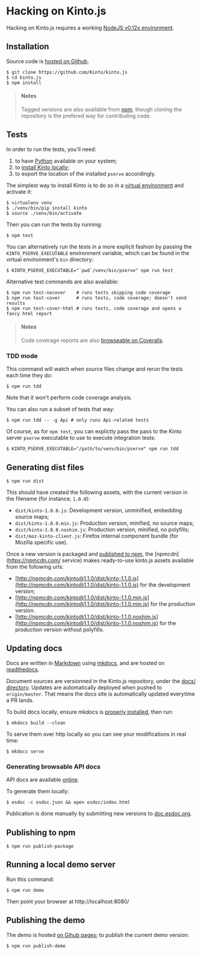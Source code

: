 # Hacking on Kinto.js

Hacking on Kinto.js requires a working [NodeJS v0.12x environment](https://nodejs.org/download/).

## Installation

Source code is [hosted on Github](https://github.com/Kinto/kinto.js).

    $ git clone https://github.com/Kinto/kinto.js
    $ cd kinto.js
    $ npm install

> #### Notes
>
> Tagged versions are also available from [npm](https://www.npmjs.com/package/kinto), though cloning the repository is the prefered way for contributing code.

## Tests

In order to run the tests, you'll need:

1. to have [Python](http://python.org/) available on your system;
2. to [install Kinto locally](https://kinto.readthedocs.org/en/latest/get-started.html#using-python-package);
3. to export the location of the installed `pserve` accordingly.

The simplest way to install Kinto is to do so in a [virtual environment](http://docs.python-guide.org/en/latest/dev/virtualenvs/) and activate it:

    $ virtualenv venv
    $ ./venv/bin/pip install kinto
    $ source ./venv/bin/activate

Then you can run the tests by running:

    $ npm test

You can alternatively run the tests in a more explicit fashion by passing the `KINTO_PSERVE_EXECUTABLE` environment variable, which can be found in the virtual environment's `bin` directory:

    $ KINTO_PSERVE_EXECUTABLE="`pwd`/venv/bin/pserve" npm run test

Alternative test commands are also available:

    $ npm run test-nocover    # runs tests skipping code coverage
    $ npm run test-cover      # runs tests, code coverage; doesn't send results
    $ npm run test-cover-html # runs tests, code coverage and opens a fancy html report

> #### Notes
>
> Code coverage reports are also [browseable on Coveralls](https://coveralls.io/r/Kinto/kinto.js).

### TDD mode

This command will watch when source files change and rerun the tests each time they do:

    $ npm run tdd

Note that it won't perform code coverage analysis.

You can also run a subset of tests that way:

    $ npm run tdd -- -g Api # only runs Api-related tests

Of course, as for `npm test`, you can explictly pass the pass to the Kinto server `pserve` executable to use to execute integration tests:

    $ KINTO_PSERVE_EXECUTABLE="/path/to/venv/bin/pserve" npm run tdd

## Generating dist files

    $ npm run dist

This should have created the following assets, with the current version in the filename (for instance, `1.0.0`):

-  `dist/kinto-1.0.0.js`: Development version, unminified, embedding source maps;
-  `dist/kinto-1.0.0.min.js`: Production version, minified, no source maps;
-  `dist/kinto-1.0.0.noshim.js`: Production version, minified, no polyfills;
-  `dist/moz-kinto-client.js`: Firefox internal component bundle (for Mozilla specific use).

Once a new version is packaged and [published to npm](#publishing-to-npm), the [npmcdn](https://npmcdn.com/ service) makes ready-to-use kinto.js assets available from the following urls:

- [http://npmcdn.com/kinto@1.1.0/dist/kinto-1.1.0.js](http://npmcdn.com/kinto@1.1.0/dist/kinto-1.1.0.js) for the development version;
- [http://npmcdn.com/kinto@1.1.0/dist/kinto-1.1.0.min.js](http://npmcdn.com/kinto@1.1.0/dist/kinto-1.1.0.min.js) for the production version.
- [http://npmcdn.com/kinto@1.1.0/dist/kinto-1.1.0.noshim.js](http://npmcdn.com/kinto@1.1.0/dist/kinto-1.1.0.noshim.js) for the production version without polyfills.

## Updating docs

Docs are written in [Markdown](http://daringfireball.net/projects/markdown/syntax) using [mkdocs](http://www.mkdocs.org/), and are hosted on [readthedocs](https://readthedocs.org/).

Document sources are versionned in the Kinto.js repository, under the [docs/ directory](https://github.com/Kinto/kinto.js/tree/master/docs). Updates are automatically deployed when pushed to `origin/master`. That means the docs site is automatically updated everytime a PR lands.

To build docs locally, ensure mkdocs is [properly installed](http://www.mkdocs.org/#installation), then run:

    $ mkdocs build --clean

To serve them over http locally so you can see your modifications in real time:

    $ mkdocs serve

### Generating browsable API docs

API docs are available [online](https://doc.esdoc.org/github.com/Kinto/kinto.js/).

To generate them locally:

```
$ esdoc -c esdoc.json && open esdoc/index.html
```

Publication is done manually by submitting new versions to [doc.esdoc.org](https://doc.esdoc.org/-/generate.html).

## Publishing to npm

    $ npm run publish-package

## Running a local demo server

Run this command:

    $ npm run demo

Then point your browser at http://localhost:8080/

## Publishing the demo

The demo is hosted [on Gihub pages](http://kinto.github.io/kinto.js/); to publish the current demo version:

    $ npm run publish-demo
